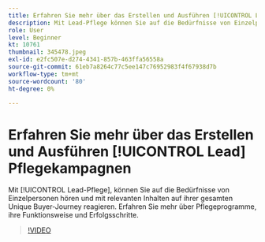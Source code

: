 ```yaml
---
title: Erfahren Sie mehr über das Erstellen und Ausführen [!UICONTROL Lead] Pflegekampagnen
description: Mit Lead-Pflege können Sie auf die Bedürfnisse von Einzelpersonen hören und mit relevanten Inhalten während der gesamten Journey von Einzelkäufern reagieren. Erfahren Sie mehr über Pflegeprogramme, ihre Funktionsweise und Erfolgsschritte.
role: User
level: Beginner
kt: 10761
thumbnail: 345478.jpeg
exl-id: e2fc507e-d274-4341-857b-463ffa56558a
source-git-commit: 61eb7a8264c77c5ee147c76952983f4f67938d7b
workflow-type: tm+mt
source-wordcount: '80'
ht-degree: 0%

---
```


# Erfahren Sie mehr über das Erstellen und Ausführen [!UICONTROL Lead] Pflegekampagnen

Mit [!UICONTROL Lead-Pflege], können Sie auf die Bedürfnisse von Einzelpersonen hören und mit relevanten Inhalten auf ihrer gesamten Unique Buyer-Journey reagieren. Erfahren Sie mehr über Pflegeprogramme, ihre Funktionsweise und Erfolgsschritte.

>[!VIDEO](https://video.tv.adobe.com/v/345478/?quality=12&learn=on)
